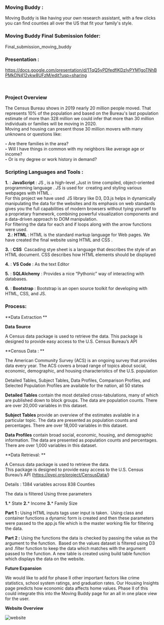### Moving Buddy :<BR>

Moving Buddy is like having your own research assistant, with a few clicks you can find counties all over the US that fit your family's style.<BR> 
  
  ### Moving Buddy Final Submission folder:<BR>
  
Final_submission_moving_buddy
  
### Presentation : <BR>
https://docs.google.com/presentation/d/1TqQ5yPDfedflKDzIyPYM1goTNhBPMkDN412vkw8UFzM/edit?usp=sharing

<BR> 
  
### Project Overview <BR>
The Census Bureau shows in 2019 nearly 20 million people moved. That represents 10% of the population and based on the Bureau's last population estimate of more than 328 million we could infer that more than 30 million individuals or families will be moving in 2020.
 <BR>
Moving and housing can present those 30 million movers with many unknowns or questions like: <BR>
   
**-** Are there families in the area? <BR>
**-** Will I have things in common with my neighbors like average age or income?<BR>
**-** Or is my degree or work history in demand? <BR>
  
### Scripting Languages and Tools : <BR>
  
**1.** : **JavaScript** : JS , is a high-level ,Just in time compiled, object-oriented programming language . JS is used for  creating and styling various webpages with HTML .<BR>
For this project we have used  JS library like D3, D3.js helps in dynamically manipulating the data for the websites and its emphasis on web standards gives you the full capabilities of modern browsers without tying yourself to a proprietary framework, combining powerful visualization components and a data-driven approach to DOM manipulation. <BR>
For filtering the data for each and if loops along with the arrow functions were used. <BR>
  
**2.**: **HTML** : HTML is the standard markup language for Web pages. We have created the final website using HTML and CSS .

**3.** : **CSS**  Cascading stye sheet is a language that describes the style of an HTML document. CSS describes how HTML elements should be displayed <BR>

**4.** : **VS Code** : As the text Editor 

**5.** : **SQLAlchemy** : Provides a nice “Pythonic” way of interacting with databases.

**6.**  : **Bootstrap**  : Bootstrap is an open source toolkit for developing with HTML, CSS, and JS.

### Process: ### 

**Data Extraction ** 

**Data Source** <BR>
  
A Census data package is used to retrieve the data. 
This package is designed to provide easy access to the U.S. Census Bureau’s API  <BR>
  
**Census Data : ** <BR>

The American Community Survey (ACS) is an ongoing survey that provides data every year. The ACS covers a broad range of topics about social, economic, demographic, and housing characteristics of the U.S. population<BR>

Detailed Tables, Subject Tables, Data Profiles, Comparison Profiles, and Selected Population Profiles are available for the nation, all 50 states <BR>
  
**Detailed Tables** contain the most detailed cross-tabulations, many of which are published down to block groups. The data are population counts. There are over 20,000 variables in this dataset.<BR>
  
**Subject Tables** provide an overview of the estimates available in a particular topic.  The data are presented as population counts and percentages.  There are over 18,000 variables in this dataset. <BR>
  
**Data Profiles** contain broad social, economic, housing, and demographic information. The data are presented as population counts and percentages. There are over 1,000 variables in this dataset.<BR>
  
  
**Data Retrieval: ** <BR>

 A Census data package is used to retrieve the data. <BR>
This package is designed to provide easy access to the U.S. Census Bureau’s API  (https://pypi.org/project/CensusData/) <BR>

Details : 1384 variables across 838 Counties  <BR>



The data is filtered Using three  parameters 

**1.*** State
**2.*** Income
**3.*** Family Size

**Part 1 :**
Using HTML inputs tags user input is taken.  Using class and container functions a dynamic form is created and then these parameters were passed to the app.js file which is the master working file for filtering the data. <BR>

**Part 2 :** Using the functions the data is checked by passing the value as the argument to the function.  Based on the values dataset is filtered using D3 and .filter function to keep the data which matches with the argument passed to the function. A new table is created using build table function which displays the data on the website. <BR>
  
 **Future Expansion**
 
We would like to add for phase II other important factors like crime statistics, school system ratings, and graduation rates.
Our Housing Insights page predicts how economic data affects home values.
Phase II of this could integrate this into the Moving Buddy page for an all in one place view for the user.


**Website Overview** 

![website](https://user-images.githubusercontent.com/55926650/77831145-96a0cc00-70ea-11ea-9e99-cbb98cc00a44.PNG)

 
